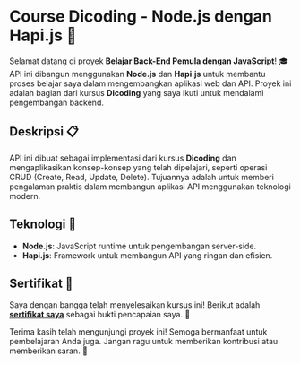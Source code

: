 # Course Dicoding - Node.js dengan Hapi.js 🚀

Selamat datang di proyek **Belajar Back-End Pemula dengan JavaScript**! 🎓  
API ini dibangun menggunakan **Node.js** dan **Hapi.js** untuk membantu proses belajar saya dalam mengembangkan aplikasi web dan API. Proyek ini adalah bagian dari kursus **Dicoding** yang saya ikuti untuk mendalami pengembangan backend.

## Deskripsi 📋

API ini dibuat sebagai implementasi dari kursus **Dicoding** dan mengaplikasikan konsep-konsep yang telah dipelajari, seperti operasi CRUD (Create, Read, Update, Delete). Tujuannya adalah untuk memberi pengalaman praktis dalam membangun aplikasi API menggunakan teknologi modern.

## Teknologi 🔧

- **Node.js**: JavaScript runtime untuk pengembangan server-side.
- **Hapi.js**: Framework untuk membangun API yang ringan dan efisien.

## Sertifikat 🎉

Saya dengan bangga telah menyelesaikan kursus ini! Berikut adalah [**sertifikat saya**](https://www.dicoding.com/certificates/ERZREV4NMXYV) sebagai bukti pencapaian saya. 🌟

Terima kasih telah mengunjungi proyek ini! Semoga bermanfaat untuk pembelajaran Anda juga. Jangan ragu untuk memberikan kontribusi atau memberikan saran. 🚀
